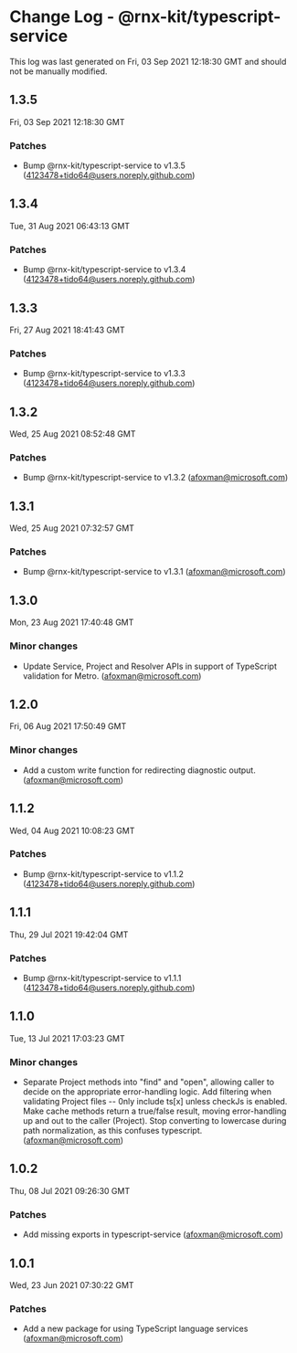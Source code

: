 # Change Log - @rnx-kit/typescript-service

This log was last generated on Fri, 03 Sep 2021 12:18:30 GMT and should not be manually modified.

<!-- Start content -->

## 1.3.5

Fri, 03 Sep 2021 12:18:30 GMT

### Patches

- Bump @rnx-kit/typescript-service to v1.3.5 (4123478+tido64@users.noreply.github.com)

## 1.3.4

Tue, 31 Aug 2021 06:43:13 GMT

### Patches

- Bump @rnx-kit/typescript-service to v1.3.4 (4123478+tido64@users.noreply.github.com)

## 1.3.3

Fri, 27 Aug 2021 18:41:43 GMT

### Patches

- Bump @rnx-kit/typescript-service to v1.3.3 (4123478+tido64@users.noreply.github.com)

## 1.3.2

Wed, 25 Aug 2021 08:52:48 GMT

### Patches

- Bump @rnx-kit/typescript-service to v1.3.2 (afoxman@microsoft.com)

## 1.3.1

Wed, 25 Aug 2021 07:32:57 GMT

### Patches

- Bump @rnx-kit/typescript-service to v1.3.1 (afoxman@microsoft.com)

## 1.3.0

Mon, 23 Aug 2021 17:40:48 GMT

### Minor changes

- Update Service, Project and Resolver APIs in support of TypeScript validation for Metro. (afoxman@microsoft.com)

## 1.2.0

Fri, 06 Aug 2021 17:50:49 GMT

### Minor changes

- Add a custom write function for redirecting diagnostic output. (afoxman@microsoft.com)

## 1.1.2

Wed, 04 Aug 2021 10:08:23 GMT

### Patches

- Bump @rnx-kit/typescript-service to v1.1.2 (4123478+tido64@users.noreply.github.com)

## 1.1.1

Thu, 29 Jul 2021 19:42:04 GMT

### Patches

- Bump @rnx-kit/typescript-service to v1.1.1 (4123478+tido64@users.noreply.github.com)

## 1.1.0

Tue, 13 Jul 2021 17:03:23 GMT

### Minor changes

- Separate Project methods into "find" and "open", allowing caller to decide on the appropriate error-handling logic. Add filtering when validating Project files -- 0nly include ts[x] unless checkJs is enabled. Make cache methods return a true/false result, moving error-handling up and out to the caller (Project). Stop converting to lowercase during path normalization, as this confuses typescript. (afoxman@microsoft.com)

## 1.0.2

Thu, 08 Jul 2021 09:26:30 GMT

### Patches

- Add missing exports in typescript-service (afoxman@microsoft.com)

## 1.0.1

Wed, 23 Jun 2021 07:30:22 GMT

### Patches

- Add a new package for using TypeScript language services (afoxman@microsoft.com)
